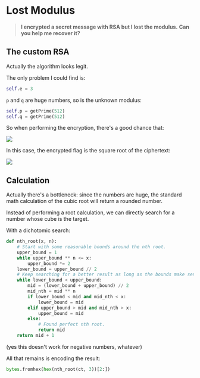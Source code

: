 # Lost Modulus

> **I encrypted a secret message with RSA but I lost the modulus.**
> **Can you help me recover it?**

## The custom RSA

Actually the algorithm looks legit.

The only problem I could find is:

```python
self.e = 3
```

`p` and `q` are huge numbers, so is the unknown modulus:

```python
self.p = getPrime(512)
self.q = getPrime(512)
```

So when performing the encryption, there's a good chance that:

![][equation_low-exponent]

In this case, the encrypted flag is the square root of the ciphertext:

![][equation_flag-cubic-root]

## Calculation

Actually there's a bottleneck: since the numbers are huge, the standard math
calculation of the cubic root will return a rounded number.

Instead of performing a root calculation, we can directly search for a number
whose cube is the target.

With a dichotomic search:

```python
def nth_root(x, n):
    # Start with some reasonable bounds around the nth root.
    upper_bound = 1
    while upper_bound ** n <= x:
        upper_bound *= 2
    lower_bound = upper_bound // 2
    # Keep searching for a better result as long as the bounds make sense.
    while lower_bound < upper_bound:
        mid = (lower_bound + upper_bound) // 2
        mid_nth = mid ** n
        if lower_bound < mid and mid_nth < x:
            lower_bound = mid
        elif upper_bound > mid and mid_nth > x:
            upper_bound = mid
        else:
            # Found perfect nth root.
            return mid
    return mid + 1
```

(yes this doesn't work for negative numbers, whatever)

All that remains is encoding the result:

```python
bytes.fromhex(hex(nth_root(ct, 3))[2:])
```

[equation_flag-cubic-root]: equation_flag-cubic-root.png
[equation_low-exponent]: equation_low-exponent.png